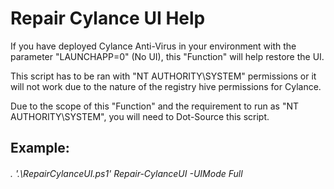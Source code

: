 # Repair Cylance UI Help

If you have deployed Cylance Anti-Virus in your environment with the parameter "LAUNCHAPP=0" (No UI), this "Function" will help restore the UI.

This script has to be ran with "NT AUTHORITY\SYSTEM" permissions or it will not work due to the nature of the registry hive permissions for Cylance.

Due to the scope of this "Function" and the requirement to run as "NT AUTHORITY\SYSTEM", you will need to Dot-Source this script.

## Example:
###### . '.\RepairCylanceUI.ps1' Repair-CylanceUI -UIMode Full